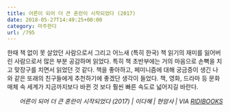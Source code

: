 ```yaml
---
title: 어른이 되어 더 큰 혼란이 시작되었다 (2017)
date: 2018-05-27T14:49:25+00:00
category: 마주한다
url: /795
---
```


한때 책 없이 못 살았던 사람으로서 그리고 어느새 (특히 한국) 책 읽기의 재미를 잃어버린 사람으로서 많은 부분 공감하며 읽었다. 특히 책 초반부에는 거의 마음으로 손뼉을 치고 맞장구를 치면서 읽었던 것 같다. 책을 좋아하고, 페미니즘에 대해 궁금증이 생긴 나와 같은 또래의 친구들에게 추천하기에 좋겠단 생각이 들었다. 책, 영화, 드라마 등 문화 매체 속 세계가 지금까지보다 바뀐 것 보다 훨씬 빠른 속도로 넓어지길 바란다.

<p style="text-align:right">
  <em>어른이 되어 더 큰 혼란이 시작되었다 (2017) | 이다혜</em><em>&nbsp;| 현암사 | VIA <a href="http://ridibooks.com" target="_blank" rel="noreferrer noopener">RIDIBOOKS</a></em>
</p>